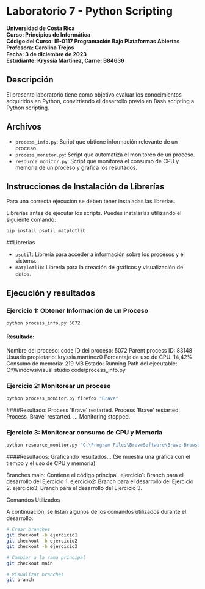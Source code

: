 # Laboratorio 7 - Python Scripting

**Universidad de Costa Rica  
Curso: Principios de Informática  
Código del Curso: IE-0117 Programación Bajo Plataformas Abiertas  
Profesora: Carolina Trejos  
Fecha: 3 de diciembre de 2023  
Estudiante: Kryssia Martínez, Carne: B84636**

## Descripción

El presente laboratorio tiene como objetivo evaluar los conocimientos adquiridos en Python, convirtiendo el desarrollo previo en Bash scripting a Python scripting.

## Archivos

- `process_info.py`: Script que obtiene información relevante de un proceso.
- `process_monitor.py`: Script que automatiza el monitoreo de un proceso.
- `resource_monitor.py`: Script que monitorea el consumo de CPU y memoria de un proceso y grafica los resultados.

## Instrucciones de Instalación de Librerías
Para una correcta ejecucion se deben tener instaladas las librerias. 

Librerías antes de ejecutar los scripts. Puedes instalarlas utilizando el siguiente comando:

```bash
pip install psutil matplotlib
```

##Librerias
- `psutil`: Librería para acceder a información sobre los procesos y el sistema.
- `matplotlib`: Librería para la creación de gráficos y visualización de datos.

## Ejecución y resultados

### Ejercicio 1: Obtener Información de un Proceso

```bash
python process_info.py 5072
```

#### Resultado:
Nombre del proceso: code
ID del proceso: 5072
Parent process ID: 83148
Usuario propietario: kryssia martinez0
Porcentaje de uso de CPU: 14,42%
Consumo de memoria: 219 MB
Estado: Running
Path del ejecutable: C:\Windows\visual studio code\process_info.py

### Ejercicio 2: Monitorear un proceso

```bash
python process_monitor.py firefox "Brave"
```

####Resultado:
Process 'Brave' restarted.
Process 'Brave' restarted.
Process 'Brave' restarted.
...
Monitoring stopped.


### Ejercicio 3: Monitorear consumo de CPU y Memoria
```bash
python resource_monitor.py "C:\Program Files\BraveSoftware\Brave-Browser\Application\brave.exe"
```

####Resultados:
Graficando resultados...
(Se muestra una gráfica con el tiempo y el uso de CPU y memoria)

Branches
main: Contiene el código principal.
ejercicio1: Branch para el desarrollo del Ejercicio 1.
ejercicio2: Branch para el desarrollo del Ejercicio 2.
ejercicio3: Branch para el desarrollo del Ejercicio 3.

Comandos Utilizados

A continuación, se listan algunos de los comandos utilizados durante el desarrollo:

```bash
# Crear branches
git checkout -b ejercicio1
git checkout -b ejercicio2
git checkout -b ejercicio3

# Cambiar a la rama principal
git checkout main

# Visualizar branches
git branch
```
